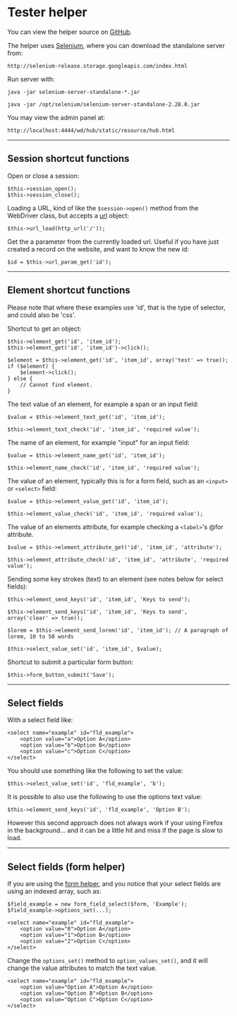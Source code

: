 
# Tester helper

You can view the helper source on [GitHub](https://github.com/craigfrancis/framework/blob/master/framework/0.1/library/class/tester.php).

The helper uses [Selenium](http://seleniumhq.org/), where you can download the standalone server from:

	http://selenium-release.storage.googleapis.com/index.html

Run server with:

	java -jar selenium-server-standalone-*.jar

	java -jar /opt/selenium/selenium-server-standalone-2.28.0.jar

You may view the admin panel at:

	http://localhost:4444/wd/hub/static/resource/hub.html

---

## Session shortcut functions

Open or close a session:

	$this->session_open();
	$this->session_close();

Loading a URL, kind of like the `$session->open()` method from the WebDriver class, but accepts a [url](../../doc/helpers/url.md) object:

	$this->url_load(http_url('/'));

Get the a parameter from the currently loaded url. Useful if you have just created a record on the website, and want to know the new id:

	$id = $this->url_param_get('id');

---

## Element shortcut functions

Please note that where these examples use 'id', that is the type of selector, and could also be 'css'.

Shortcut to get an object:

	$this->element_get('id', 'item_id');
	$this->element_get('id', 'item_id')->click();

	$element = $this->element_get('id', 'item_id', array('test' => true));
	if ($element) {
		$element->click();
	} else {
		// Cannot find element.
	}

The text value of an element, for example a span or an input field:

	$value = $this->element_text_get('id', 'item_id');

	$this->element_text_check('id', 'item_id', 'required value');

The name of an element, for example "input" for an input field:

	$value = $this->element_name_get('id', 'item_id');

	$this->element_name_check('id', 'item_id', 'required value');

The value of an element, typically this is for a form field, such as an `<input>` or `<select>` field:

	$value = $this->element_value_get('id', 'item_id');

	$this->element_value_check('id', 'item_id', 'required value');

The value of an elements attribute, for example checking a `<label>`'s @for attribute.

	$value = $this->element_attribute_get('id', 'item_id', 'attribute');

	$this->element_attribute_check('id', 'item_id', 'attribute', 'required value');

Sending some key strokes (text) to an element (see notes below for select fields):

	$this->element_send_keys('id', 'item_id', 'Keys to send');

	$this->element_send_keys('id', 'item_id', 'Keys to send', array('clear' => true));

	$lorem = $this->element_send_lorem('id', 'item_id'); // A paragraph of lorem, 10 to 50 words

	$this->select_value_set('id', 'item_id', $value);

Shortcut to submit a particular form button:

	$this->form_button_submit('Save');

---

## Select fields

With a select field like:

	<select name="example" id="fld_example">
		<option value="a">Option A</option>
		<option value="b">Option B</option>
		<option value="c">Option C</option>
	</select>

You should use something like the following to set the value:

	$this->select_value_set('id', 'fld_example', 'b');

It is possible to also use the following to use the options text value:

	$this->element_send_keys('id', 'fld_example', 'Option B');

However this second approach does not always work if your using Firefox in the background... and it can be a little hit and miss if the page is slow to load.

---

## Select fields (form helper)

If you are using the [form helper](../../doc/helpers/form.md), and you notice that your select fields are using an indexed array, such as:

	$field_example = new form_field_select($form, 'Example');
	$field_example->options_set(...);

	<select name="example" id="fld_example">
		<option value="0">Option A</option>
		<option value="1">Option B</option>
		<option value="2">Option C</option>
	</select>

Change the `options_set()` method to `option_values_set()`, and it will change the value attributes to match the text value.

	<select name="example" id="fld_example">
		<option value="Option A">Option A</option>
		<option value="Option B">Option B</option>
		<option value="Option C">Option C</option>
	</select>
